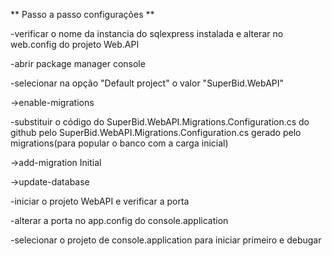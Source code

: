 ** Passo a passo configurações **

-verificar o nome da instancia do sqlexpress instalada e alterar no web.config do projeto Web.API

-abrir package manager console

-selecionar na opção "Default project" o valor "SuperBid.WebAPI"

->enable-migrations

-substituir o código do SuperBid.WebAPI.Migrations.Configuration.cs do github pelo SuperBid.WebAPI.Migrations.Configuration.cs gerado pelo migrations(para popular o banco com a carga inicial)

->add-migration Initial

->update-database

-iniciar o projeto WebAPI e verificar a porta

-alterar a porta no app.config do console.application

-selecionar o projeto de console.application para iniciar primeiro e debugar
